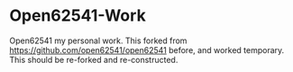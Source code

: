 # Open62541-Work
Open62541 my personal work.
This forked from https://github.com/open62541/open62541 before, and worked temporary. This should be re-forked and re-constructed.
